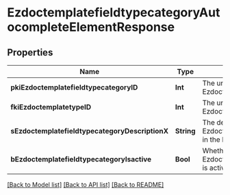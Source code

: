 # EzdoctemplatefieldtypecategoryAutocompleteElementResponse

## Properties
Name | Type | Description | Notes
------------ | ------------- | ------------- | -------------
**pkiEzdoctemplatefieldtypecategoryID** | **Int** | The unique ID of the Ezdoctemplatefieldtypecategory | 
**fkiEzdoctemplatetypeID** | **Int** | The unique ID of the Ezdoctemplatetype | 
**sEzdoctemplatefieldtypecategoryDescriptionX** | **String** | The description of the Ezdoctemplatefieldtypecategory in the language of the requester | 
**bEzdoctemplatefieldtypecategoryIsactive** | **Bool** | Whether the Ezdoctemplatefieldtypecategory is active or not | 

[[Back to Model list]](../README.md#documentation-for-models) [[Back to API list]](../README.md#documentation-for-api-endpoints) [[Back to README]](../README.md)


